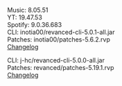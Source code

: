Music: 8.05.51  
YT: 19.47.53  
Spotify: 9.0.36.683  
CLI: inotia00/revanced-cli-5.0.1-all.jar  
Patches: inotia00/patches-5.6.2.rvp  
[Changelog](https://github.com/inotia00/revanced-patches/releases/tag/v5.6.2)

CLI: j-hc/revanced-cli-5.0.0-all.jar  
Patches: revanced/patches-5.19.1.rvp  
[Changelog](https://github.com/revanced/revanced-patches/releases/tag/v5.19.1)  
